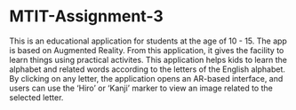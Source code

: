 # MTIT-Assignment-3

This is an educational application for students at the age of 10 - 15. The app is based on Augmented Reality. From this application, it gives the facility to learn things using practical activites. This application helps kids to learn the alphabet and related words according to the letters of the English alphabet. By clicking on any letter, the application opens an AR-based interface, and users can use the ‘Hiro’ or ‘Kanji’ marker to view an image related to the selected letter.
